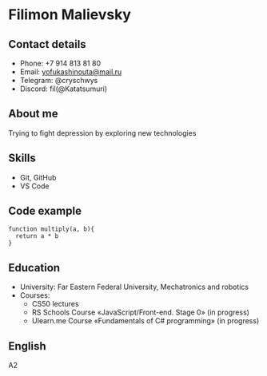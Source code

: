 # Filimon Malievsky
## Contact details
 * Phone: +7 914 813 81 80
 * Email: yofukashinouta@mail.ru
 * Telegram: @cryschwys
 * Discord: fil(@Katatsumuri)
## About me
Trying to fight depression by exploring new technologies
## Skills
 * Git, GitHub
 * VS Code
## Code example
```
function multiply(a, b){
  return a * b
}
```
## Education
* University: Far Eastern Federal University, Mechatronics and robotics
* Courses:
    - CS50 lectures
    - RS Schools Course «JavaScript/Front-end. Stage 0» (in progress)
    - Ulearn.me Course «Fundamentals of C# programming» (in progress)
## English
A2